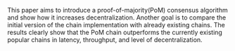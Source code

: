 This paper aims to introduce a proof-of-majority(PoM) consensus algorithm and show how it increases decentralization. Another goal is to compare the initial version of the chain implementation with already existing chains. The results clearly show that the PoM chain outperforms the currently existing popular chains in latency, throughput, and level of decentralization. 
